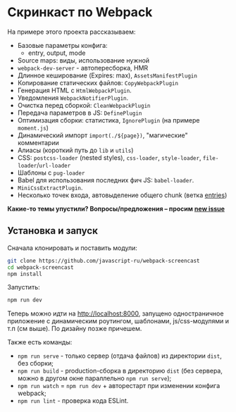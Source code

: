 # Скринкаст по Webpack

На примере этого проекта рассказываем:

* Базовые параметры конфига:
  - entry, output, mode
* Source maps: виды, использование нужной
* `webpack-dev-server` - автопересборка, HMR
* Длинное кеширование (Expires: max), `AssetsManifestPlugin`
* Копирование статических файлов: `CopyWebpackPlugin`
* Генерация HTML c `HtmlWebpackPlugin`.
* Уведомления `WebpackNotifierPlugin`.
* Очистка перед сборкой: `CleanWebpackPlugin`
* Передача параметров в JS: `DefinePlugin`
* Оптимизация сборки: статистика, `IgnorePlugin` (на примере `moment.js`)
* Динамический импорт `import(./${page})`, "магические" комментарии
* Алиасы (короткий путь до `lib` и `utils`)
* CSS: `postcss-loader` (nested styles), `css-loader`, `style-loader`, `file-loader`/`url-loader`
* Шаблоны с `pug-loader`
* Babel для использования последних фич JS: `babel-loader`.
* `MiniCssExtractPlugin`.
* Несколько точек входа, автовыделение общего chunk (ветка [entries](https://github.com/javascript-ru/webpack-example/tree/entries))

**Какие-то темы упустили? Вопросы/предложения – просим [new issue](https://github.com/javascript-ru/webpack-screencast/issues/new)**

## Установка и запуск

Сначала клонировать и поставить модули:
```bash
git clone https://github.com/javascript-ru/webpack-screencast
cd webpack-screencast
npm install
```

Запустить:
```bash
npm run dev
```

Теперь можно идти на <http://localhost:8000>, запущено одностраничное приложение с динамическим роутингом, шаблонами, js/css-модулями и т.п (см выше). По дизайну позже причешем.

Также есть команды:

* `npm run serve` - только сервер (отдача файлов) из директории `dist`, без сборки;
* `npm run build` - production-сборка в директорию `dist` (без сервера, можно в другом окне параллельно `npm run serve`);
* `npm run watch` = `npm run dev` + авторестарт при изменении конфига webpack;
* `npm run lint` - проверка кода ESLint.

